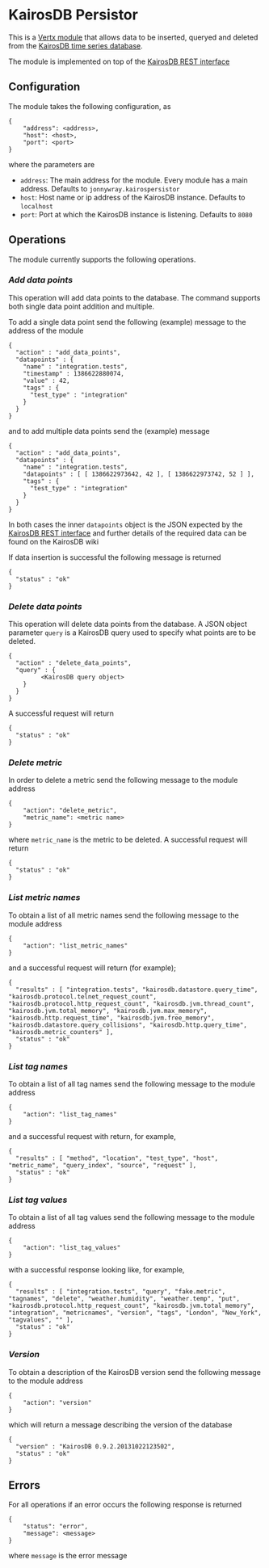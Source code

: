 # KairosDB Persistor

This is a [Vertx module](http://vertx.io/) that allows data to be inserted, queryed and deleted from the [KairosDB time series database](https://code.google.com/p/kairosdb/).

The module is implemented on top of the [KairosDB REST interface](https://code.google.com/p/kairosdb/wiki/Overview)

## Configuration

The module takes the following configuration, as 

```
{
    "address": <address>,
    "host": <host>,
    "port": <port>
}
```
where the parameters are

* `address`: The main address for the module. Every module has a main address. Defaults to `jonnywray.kairospersistor`
* `host`: Host name or ip address of the KairosDB instance. Defaults to `localhost`
* `port`: Port at which the KairosDB instance is listening. Defaults to `8080`

## Operations

The module currently supports the following operations. 


### *Add data points*

This operation will add data points to the database. The command supports both single data point addition and multiple. 

To add a single data point send the following (example) message to the address of the module

```
{
  "action" : "add_data_points",
  "datapoints" : {
    "name" : "integration.tests",
    "timestamp" : 1386622880074,
    "value" : 42,
    "tags" : {
      "test_type" : "integration"
    }
  }
}

```
and to add multiple data points send the (example) message

```
{
  "action" : "add_data_points",
  "datapoints" : {
    "name" : "integration.tests",
    "datapoints" : [ [ 1386622973642, 42 ], [ 1386622973742, 52 ] ],
    "tags" : {
      "test_type" : "integration"
    }
  }
}
```

In both cases the inner `datapoints` object is the JSON expected by the [KairosDB REST interface](https://code.google.com/p/kairosdb/wiki/AddDataPoints) and further details of the required data can be found on the KairosDB wiki

If data insertion is successful the following message is returned

```
{
  "status" : "ok"
}
```

### *Delete data points*

This operation will delete data points from the database. A JSON object parameter `query` is a KairosDB query used to
specify what points are to be deleted.

```
{
  "action" : "delete_data_points",
  "query" : {
         <KairosDB query object>
    }
  }
}
```

A successful request will return

```
{
  "status" : "ok"
}
```

### *Delete metric*

In order to delete a metric send the following message to the module address

```
{
    "action": "delete_metric",
    "metric_name": <metric name>
}
```
where `metric_name` is the metric to be deleted. A successful request will return


```
{
  "status" : "ok"
}
```

### *List metric names*

To obtain a list of all metric names send the following message to the module address

```
{
    "action": "list_metric_names"
}
```

and a successful request will return (for example);

```
{
  "results" : [ "integration.tests", "kairosdb.datastore.query_time", "kairosdb.protocol.telnet_request_count", "kairosdb.protocol.http_request_count", "kairosdb.jvm.thread_count", "kairosdb.jvm.total_memory", "kairosdb.jvm.max_memory", "kairosdb.http.request_time", "kairosdb.jvm.free_memory", "kairosdb.datastore.query_collisions", "kairosdb.http.query_time", "kairosdb.metric_counters" ],
  "status" : "ok"
}
```

### *List tag names*

To obtain a list of all tag names send the following message to the module address

```
{
    "action": "list_tag_names"
}
```
and a successful request with return, for example,


```
{
  "results" : [ "method", "location", "test_type", "host", "metric_name", "query_index", "source", "request" ],
  "status" : "ok"
}

```

### *List tag values*

To obtain a list of all tag values send the following message to the module address

```
{
    "action": "list_tag_values"
}
```
with a successful response looking like, for example,

```
{
  "results" : [ "integration.tests", "query", "fake.metric", "tagnames", "delete", "weather.humidity", "weather.temp", "put", "kairosdb.protocol.http_request_count", "kairosdb.jvm.total_memory", "integration", "metricnames", "version", "tags", "London", "New_York", "tagvalues", "" ],
  "status" : "ok"
}
```


### *Version*

To obtain a description of the KairosDB version send the following message to the module address

```
{
    "action": "version"
}
```

which will return a message describing the version of the database

```
{
  "version" : "KairosDB 0.9.2.20131022123502",
  "status" : "ok"
}
```

## Errors

For all operations if an error occurs the following response is returned

```
{
    "status": "error",
    "message": <message>
}
```
where `message` is the error message 

